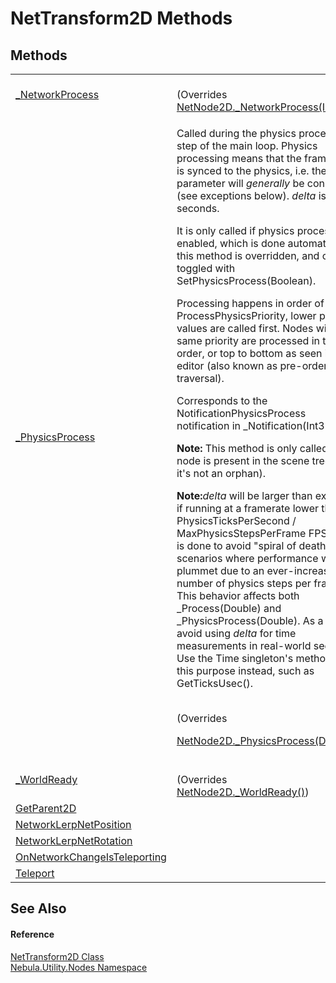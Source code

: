 # NetTransform2D Methods




## Methods
<table>
<tr>
<td><a href="M_Nebula_Utility_Nodes_NetTransform2D__NetworkProcess">_NetworkProcess</a></td>
<td><br />(Overrides <a href="M_Nebula_NetNode2D__NetworkProcess">NetNode2D._NetworkProcess(Int32)</a>)</td></tr>
<tr>
<td><a href="M_Nebula_Utility_Nodes_NetTransform2D__PhysicsProcess">_PhysicsProcess</a></td>
<td><p>Called during the physics processing step of the main loop. Physics processing means that the frame rate is synced to the physics, i.e. the <em>delta</em> parameter will <em>generally</em> be constant (see exceptions below). <em>delta</em> is in seconds.</p><p>

It is only called if physics processing is enabled, which is done automatically if this method is overridden, and can be toggled with SetPhysicsProcess(Boolean).</p><p>

Processing happens in order of ProcessPhysicsPriority, lower priority values are called first. Nodes with the same priority are processed in tree order, or top to bottom as seen in the editor (also known as pre-order traversal).</p><p>

Corresponds to the NotificationPhysicsProcess notification in _Notification(Int32).</p><p><b>

Note:</b> This method is only called if the node is present in the scene tree (i.e. if it's not an orphan).</p><p><b>

Note:</b><em>delta</em> will be larger than expected if running at a framerate lower than PhysicsTicksPerSecond / MaxPhysicsStepsPerFrame FPS. This is done to avoid "spiral of death" scenarios where performance would plummet due to an ever-increasing number of physics steps per frame. This behavior affects both _Process(Double) and _PhysicsProcess(Double). As a result, avoid using <em>delta</em> for time measurements in real-world seconds. Use the Time singleton's methods for this purpose instead, such as GetTicksUsec().</p><br />(Overrides <a href="M_Nebula_NetNode2D__PhysicsProcess">

NetNode2D._PhysicsProcess(Double)</a>)</td></tr>
<tr>
<td><a href="M_Nebula_Utility_Nodes_NetTransform2D__WorldReady">_WorldReady</a></td>
<td><br />(Overrides <a href="M_Nebula_NetNode2D__WorldReady">NetNode2D._WorldReady()</a>)</td></tr>
<tr>
<td><a href="M_Nebula_Utility_Nodes_NetTransform2D_GetParent2D">GetParent2D</a></td>
<td> </td></tr>
<tr>
<td><a href="M_Nebula_Utility_Nodes_NetTransform2D_NetworkLerpNetPosition">NetworkLerpNetPosition</a></td>
<td> </td></tr>
<tr>
<td><a href="M_Nebula_Utility_Nodes_NetTransform2D_NetworkLerpNetRotation">NetworkLerpNetRotation</a></td>
<td> </td></tr>
<tr>
<td><a href="M_Nebula_Utility_Nodes_NetTransform2D_OnNetworkChangeIsTeleporting">OnNetworkChangeIsTeleporting</a></td>
<td> </td></tr>
<tr>
<td><a href="M_Nebula_Utility_Nodes_NetTransform2D_Teleport">Teleport</a></td>
<td> </td></tr>
</table>

## See Also


#### Reference
<a href="T_Nebula_Utility_Nodes_NetTransform2D">NetTransform2D Class</a>  
<a href="N_Nebula_Utility_Nodes">Nebula.Utility.Nodes Namespace</a>  
